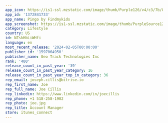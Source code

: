 ```yaml
---
app_icon: https://is1-ssl.mzstatic.com/image/thumb/Purple126/v4/c3/7b/82/c37b82c7-81c8-6081-7852-3e98d74d71d2/AppIcon-Chat-1x_U007emarketing-0-5-0-0-0-85-220-0.png/1024x1024bb.png
app_id: '1372841733'
app_name: Pingo by Findmykids
app_screenshot: https://is1-ssl.mzstatic.com/image/thumb/PurpleSource126/v4/9a/10/f3/9a10f3e0-95c9-49ad-3d43-476abae15037/6464da85-79e1-4ffb-92af-7d1fe8dc6b39_98.jpg/1242x2688bb.png
category: Lifestyle
country: US
id: NZskHbLiWHfi
language: en
most_recent_release: '2024-02-05T00:00:00'
publisher_id: '1597064950'
publisher_name: Geo Track Technologies Inc
rank: '400'
release_count_in_past_year: '39'
release_count_in_past_year_category: 16
release_count_in_past_year_top_in_category: 36
rep_email: joseph.cillis@bitrise.io
rep_first_name: Joe
rep_full_name: Joe Cillis
rep_linkedin: https://www.linkedin.com/in/joecillis
rep_phone: +1 518-258-1902
rep_photo: joe.jpg
rep_title: Account Manager
store: itunes_connect
---
```

